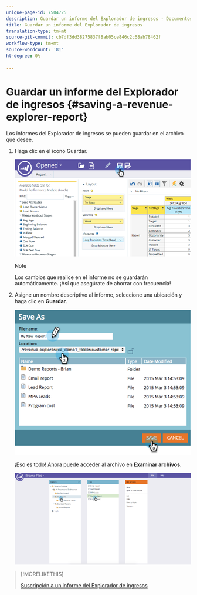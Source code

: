 ```yaml
---
unique-page-id: 7504725
description: Guardar un informe del Explorador de ingresos - Documentos de marketing - Documentación del producto
title: Guardar un informe del Explorador de ingresos
translation-type: tm+mt
source-git-commit: cb7df3dd38275837f8ab05ce846c2c68ab78462f
workflow-type: tm+mt
source-wordcount: '81'
ht-degree: 0%

---
```



# Guardar un informe del Explorador de ingresos {#saving-a-revenue-explorer-report}

Los informes del Explorador de ingresos se pueden guardar en el archivo que desee.

1. Haga clic en el icono Guardar.

   ![](assets/image2015-3-25-17-3a8-3a49.png)

   >[!NOTE]
   >
   >Los cambios que realice en el informe no se guardarán automáticamente. ¡Así que asegúrate de ahorrar con frecuencia!

1. Asigne un nombre descriptivo al informe, seleccione una ubicación y haga clic en **Guardar**.

   ![](assets/image2015-3-26-13-3a30-3a33.png)

   ¡Eso es todo! Ahora puede acceder al archivo en **Examinar archivos**.

   ![](assets/image2015-3-27-11-3a32-3a51.png)

>[!MORELIKETHIS]
>
>[Suscripción a un informe del Explorador de ingresos](/help/marketo/product-docs/reporting/revenue-cycle-analytics/revenue-explorer/subscribe-to-a-revenue-explorer-report.md)
